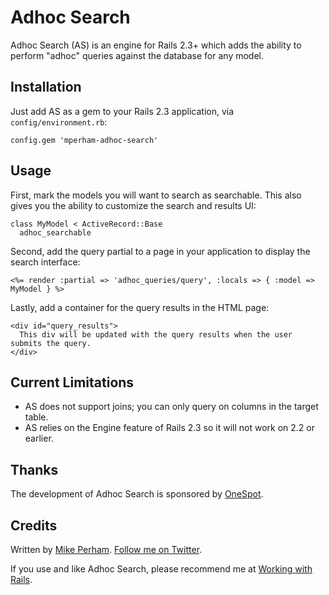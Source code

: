 Adhoc Search
============

Adhoc Search (AS) is an engine for Rails 2.3+ which adds the ability to perform "adhoc" queries
against the database for any model.


Installation
------------

Just add AS as a gem to your Rails 2.3 application, via `config/environment.rb`:

    config.gem 'mperham-adhoc-search'

Usage
-----

First, mark the models you will want to search as searchable.  This also gives you the
ability to customize the search and results UI:

    class MyModel < ActiveRecord::Base
      adhoc_searchable

Second, add the query partial to a page in your application to display the search interface:

    <%= render :partial => 'adhoc_queries/query', :locals => { :model => MyModel } %>

Lastly, add a container for the query results in the HTML page:

    <div id="query_results">
      This div will be updated with the query results when the user submits the query.
    </div>


Current Limitations
-------------------

* AS does not support joins; you can only query on columns in the target table.
* AS relies on the Engine feature of Rails 2.3 so it will not work on 2.2 or earlier.


Thanks
------

The development of Adhoc Search is sponsored by [OneSpot](http://www.onespot.com).


Credits
-------


Written by [Mike Perham](http://mikeperham.com).  [Follow me on Twitter](http://twitter.com/mperham).

If you use and like Adhoc Search, please recommend me at [Working with Rails](http://www.workingwithrails.com/person/10797-mike-perham).